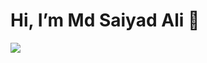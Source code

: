 <h1>Hi, I’m Md Saiyad Ali 👋</h1>

<img src="https://github-readme-stats.vercel.app/api?username=saiyadali7970&&show_icons=true&title_color=ffffff&icon_color=bb2acf&text_color=daf7dc&bg_color=151515">

